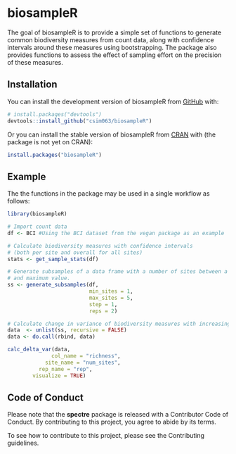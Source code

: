 
<!-- README.md is generated from README.Rmd. Please edit that file -->

# biosampleR

<!-- badges: start -->
<!-- badges: end -->

The goal of biosampleR is to provide a simple set of functions to
generate common biodiversity measures from count data, along with
confidence intervals around these measures using bootstrapping. The
package also provides functions to assess the effect of sampling effort
on the precision of these measures.

## Installation

You can install the development version of biosampleR from
[GitHub](https://github.com/) with:

``` r
# install.packages("devtools")
devtools::install_github("csim063/biosampleR")
```

Or you can install the stable version of biosampleR from
[CRAN](https://cran.r-project.org/) with (the package is not yet on
CRAN):

``` r
install.packages("biosampleR")
```

## Example

The the functions in the package may be used in a single workflow as
follows:

``` r
library(biosampleR)

# Import count data
df <- BCI #Using the BCI dataset from the vegan package as an example

# Calculate biodiversity measures with confidence intervals
# (both per site and overall for all sites)
stats <- get_sample_stats(df)

# Generate subsamples of a data frame with a number of sites between a minimum
# and maximum value.
ss <- generate_subsamples(df,
                          min_sites = 1,
                          max_sites = 5,
                          step = 1,
                          reps = 2)

# Calculate change in variance of biodiversity measures with increasing sampling effort
data  <- unlist(ss, recursive = FALSE)
data <- do.call(rbind, data)

calc_delta_var(data,
              col_name = "richness",
            site_name = "num_sites",
          rep_name = "rep",
        visualize = TRUE)
```

## Code of Conduct

Please note that the **spectre** package is released with a Contributor
Code of Conduct. By contributing to this project, you agree to abide by
its terms.

To see how to contribute to this project, please see the Contributing
guidelines.
